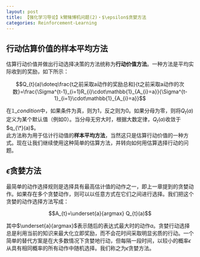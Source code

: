 ```yaml
---
layout: post
title: 【强化学习导论】k臂赌博机问题(2)・$\epsilon$贪婪方法
categories: Reinforcement-Learning
---
```

## 行动估算价值的样本平均方法

估算行动价值并做出行动选择决策的方法统称为**行动价值方法**。一种方法是平均实际收到的奖励，如下所示：

$$Q_{t}(a)\doteq\frac{t之前采取a动作的奖励总和}{t之前采取a动作的次数}=\frac{\Sigma^{t-1}_{i=1}R_{i}\cdot\mathbb{1}_{A_{i}=a}}{\Sigma^{t-1}_{i=1}\cdot\mathbb{1}_{A_{i}=a}}$$

在$\mathbb{1}\_{condition}$中，如果条件为真，则为1，反之则为0。如果分母为零，则将$Q_{t}(a)$定义为某个默认值（例如0）。当分母无穷大时，根据大数定律，$Q_{t}(a)$收敛于$q_{\*}(a)$。  
此方法称为用于估计行动值的**样本平均方法**，当然这只是估算行动价值的一种方式。现在让我们继续使用这种简单的估算方法，并转向如何用估算选择行动的问题。  

## $\epsilon$贪婪方法
最简单的动作选择规则是选择具有最高估计值的动作之一，即上一章提到的贪婪动作。如果存在多个贪婪动作，则可以以任意方式在它们之间进行选择。我们把这个贪婪的动作选择方法写成：

$$A_{t}=\underset{a}{argmax} Q_{t}(a)$$

其中$\underset{a}{argmax}$表示随后的表达式最大时的动作$a$。贪婪行动选择总是利用当前的知识来最大化立即奖励，而不会花时间采取明显劣质的行动。一个简单的替代方案是在大多数情况下贪婪地行动，但每隔一段时间，以较小的概率$\epsilon$从具有相同概率的所有动作中随机选择。我们称之为$\epsilon$贪婪方法。
